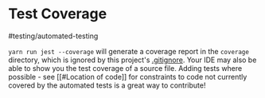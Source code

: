 # Test Coverage

<span class="related-pages">#testing/automated-testing</span>

`yarn run jest --coverage` will generate a coverage report in the `coverage` directory, which is ignored by this project's [.gitignore](https://github.com/obsidian-tasks-group/obsidian-tasks/blob/main/.gitignore).
Your IDE may also be able to show you the test coverage of a source file.
Adding tests where possible - see [[#Location of code]] for constraints to code not currently covered by the automated tests is a great way to contribute!
